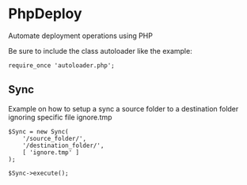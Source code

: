 PhpDeploy
=========

Automate deployment operations using PHP

Be sure to include the class autoloader like the example:

	require_once 'autoloader.php';

Sync
----

Example on how to setup a sync a source folder to a destination folder ignoring specific file ignore.tmp

	$Sync = new Sync(
		'/source_folder/',
		'/destination_folder/',
		[ 'ignore.tmp' ]
	);

	$Sync->execute();